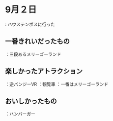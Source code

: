 # 9月２日

: ハウステンボスに行った

## 一番きれいだったもの

：三段あるメリーゴーランド

## 楽しかったアトラクション

：逆バンジーVR
：観覧車
：一番はメリーゴーランド

## おいしかったもの

：ハンバーガー
